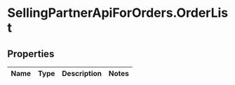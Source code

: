 # SellingPartnerApiForOrders.OrderList

## Properties
Name | Type | Description | Notes
------------ | ------------- | ------------- | -------------

